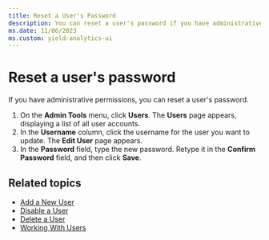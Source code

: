 ```yaml
---
title: Reset a User's Password
description: You can reset a user's password if you have administrative permissions.
ms.date: 11/06/2023
ms.custom: yield-analytics-ui
---
```


# Reset a user's password

If you have administrative permissions, you can reset a user's password.

1. On the **Admin Tools** menu, click **Users**. The **Users** page appears, displaying a list of all user accounts.
1. In the **Username** column, click the username for the user you want to update. The **Edit User** page appears.
1. In the **Password** field, type the new password. Retype it in the **Confirm Password** field, and then click **Save**.

## Related topics

- [Add a New User](./add-a-new-user.md)
- [Disable a User](./disable-a-user.md)
- [Delete a User](./delete-a-user.md)
- [Working With Users](./working-with-users.md)
